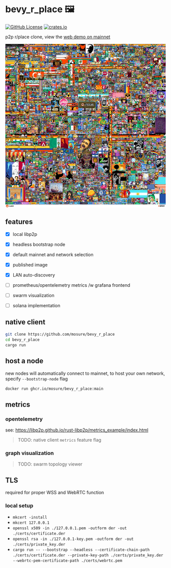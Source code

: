 # bevy_r_place 🖼️

[![GitHub License](https://img.shields.io/github/license/mosure/bevy_r_place)](https://raw.githubusercontent.com/mosure/bevy_r_place/main/LICENSE-MIT)
[![crates.io](https://img.shields.io/crates/v/bevy_r_place.svg)](https://crates.io/crates/bevy_r_place)


p2p r/place clone, view the [web demo on mainnet](https://mosure.github.io/bevy_r_place?mainnet=true)

![Alt text](docs/r_place.webp)


## features

- [X] local libp2p
- [X] headless bootstrap node
- [X] default mainnet and network selection
- [X] published image
- [X] LAN auto-discovery
- [ ] prometheus/opentelemetry metrics /w grafana frontend
- [ ] swarm visualization
- [ ] solana implementation


## native client

```bash
git clone https://github.com/mosure/bevy_r_place
cd bevy_r_place
cargo run
```


## host a node

new nodes will automatically connect to mainnet, to host your own network, specify `--bootstrap-node` flag

```bash
docker run ghcr.io/mosure/bevy_r_place:main
```


## metrics

### opentelemetry

see: https://libp2p.github.io/rust-libp2p/metrics_example/index.html
> TODO: native client `metrics` feature flag


### graph visualization

> TODO: swarm topology viewer


## TLS

required for proper WSS and WebRTC function

### local setup

- `mkcert -install`
- `mkcert 127.0.0.1`
- `openssl x509 -in ./127.0.0.1.pem -outform der -out ./certs/certificate.der`
- `openssl rsa -in ./127.0.0.1-key.pem -outform der -out ./certs/private_key.der`
- `cargo run -- --bootstrap --headless --certificate-chain-path ./certs/certificate.der --private-key-path ./certs/private_key.der --webrtc-pem-certificate-path ./certs/webrtc.pem`
